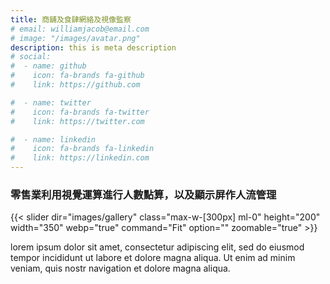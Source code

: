 ```yaml
---
title: 商舖及食肆網絡及視像監察
# email: williamjacob@email.com
# image: "/images/avatar.png"
description: this is meta description
# social:
#  - name: github
#    icon: fa-brands fa-github
#    link: https://github.com

#  - name: twitter
#    icon: fa-brands fa-twitter
#    link: https://twitter.com

#  - name: linkedin
#    icon: fa-brands fa-linkedin
#    link: https://linkedin.com
---
```

### 零售業利用視覺運算進行人數點算，以及顯示屏作人流管理

{{< slider dir="images/gallery" class="max-w-[300px] ml-0" height="200" width="350" webp="true" command="Fit" option="" zoomable="true" >}}

  
lorem ipsum dolor sit amet, consectetur adipiscing elit, sed do eiusmod tempor incididunt ut labore et dolore magna aliqua. Ut enim ad minim veniam, quis nostr navigation et dolore magna aliqua.
